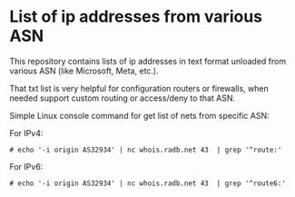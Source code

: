 List of ip addresses from various ASN
=====================================

This repository contains lists of ip addresses in text format unloaded from various ASN (like Microsoft, Meta, etc.).

That txt list is very helpful for configuration routers or firewalls, when needed support custom routing or access/deny to that ASN.

Simple Linux console command for get list of nets from specific ASN:

For IPv4:

    # echo '-i origin AS32934' | nc whois.radb.net 43  | grep '^route:'

For IPv6:

    # echo '-i origin AS32934' | nc whois.radb.net 43  | grep '^route6:'

